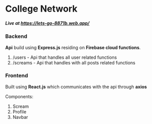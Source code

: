 # College Network

##### Live at https://lets-go-8871b.web.app/

### Backend
**Api** build using **Express.js** residing on **Firebase cloud functions**.

1) /users - Api that handles all user related functions 
2) /screams - Api that handles with all posts related functions

### Frontend
Built using **React.js** which communicates with the api through **axios**

Components:
  1) Scream
  2) Profile
  3) Navbar
